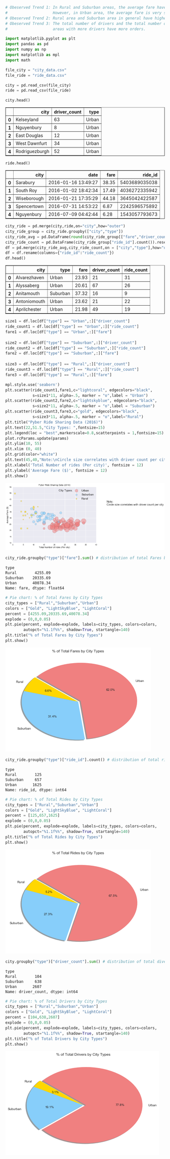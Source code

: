 

```python
# Obeserved Trend 1: In Rural and Suburban areas, the average fare have a large diversity, especially in Rural area. 
#                    However, in Urban area, the average fare is very stable.
# Obeserved Trend 2: Rural area and Suburban area in general have higher average fare compared to urban area
# Obeserved Trend 3: The total number of drivers and the total number of rides are positively related,
#                    areas with more drivers have more orders.
```


```python
import matplotlib.pyplot as plt
import pandas as pd
import numpy as np
import matplotlib as mpl
import math
```


```python
file_city = "city_data.csv"
file_ride = "ride_data.csv"
```


```python
city = pd.read_csv(file_city)
ride = pd.read_csv(file_ride)
```


```python
city.head()
```




<div>
<style>
    .dataframe thead tr:only-child th {
        text-align: right;
    }

    .dataframe thead th {
        text-align: left;
    }

    .dataframe tbody tr th {
        vertical-align: top;
    }
</style>
<table border="1" class="dataframe">
  <thead>
    <tr style="text-align: right;">
      <th></th>
      <th>city</th>
      <th>driver_count</th>
      <th>type</th>
    </tr>
  </thead>
  <tbody>
    <tr>
      <th>0</th>
      <td>Kelseyland</td>
      <td>63</td>
      <td>Urban</td>
    </tr>
    <tr>
      <th>1</th>
      <td>Nguyenbury</td>
      <td>8</td>
      <td>Urban</td>
    </tr>
    <tr>
      <th>2</th>
      <td>East Douglas</td>
      <td>12</td>
      <td>Urban</td>
    </tr>
    <tr>
      <th>3</th>
      <td>West Dawnfurt</td>
      <td>34</td>
      <td>Urban</td>
    </tr>
    <tr>
      <th>4</th>
      <td>Rodriguezburgh</td>
      <td>52</td>
      <td>Urban</td>
    </tr>
  </tbody>
</table>
</div>




```python
ride.head()
```




<div>
<style>
    .dataframe thead tr:only-child th {
        text-align: right;
    }

    .dataframe thead th {
        text-align: left;
    }

    .dataframe tbody tr th {
        vertical-align: top;
    }
</style>
<table border="1" class="dataframe">
  <thead>
    <tr style="text-align: right;">
      <th></th>
      <th>city</th>
      <th>date</th>
      <th>fare</th>
      <th>ride_id</th>
    </tr>
  </thead>
  <tbody>
    <tr>
      <th>0</th>
      <td>Sarabury</td>
      <td>2016-01-16 13:49:27</td>
      <td>38.35</td>
      <td>5403689035038</td>
    </tr>
    <tr>
      <th>1</th>
      <td>South Roy</td>
      <td>2016-01-02 18:42:34</td>
      <td>17.49</td>
      <td>4036272335942</td>
    </tr>
    <tr>
      <th>2</th>
      <td>Wiseborough</td>
      <td>2016-01-21 17:35:29</td>
      <td>44.18</td>
      <td>3645042422587</td>
    </tr>
    <tr>
      <th>3</th>
      <td>Spencertown</td>
      <td>2016-07-31 14:53:22</td>
      <td>6.87</td>
      <td>2242596575892</td>
    </tr>
    <tr>
      <th>4</th>
      <td>Nguyenbury</td>
      <td>2016-07-09 04:42:44</td>
      <td>6.28</td>
      <td>1543057793673</td>
    </tr>
  </tbody>
</table>
</div>




```python
city_ride = pd.merge(city,ride,on="city",how="outer")
city_ride_group = city_ride.groupby(["city","type"])
city_ride_avg = pd.DataFrame(round(city_ride_group[["fare","driver_count"]].mean(),2)).reset_index()
city_ride_count = pd.DataFrame(city_ride_group["ride_id"].count()).reset_index()
df = pd.merge(city_ride_avg,city_ride_count,on = ["city","type"],how="outer")
df = df.rename(columns={"ride_id":"ride_count"})
df.head()

```




<div>
<style>
    .dataframe thead tr:only-child th {
        text-align: right;
    }

    .dataframe thead th {
        text-align: left;
    }

    .dataframe tbody tr th {
        vertical-align: top;
    }
</style>
<table border="1" class="dataframe">
  <thead>
    <tr style="text-align: right;">
      <th></th>
      <th>city</th>
      <th>type</th>
      <th>fare</th>
      <th>driver_count</th>
      <th>ride_count</th>
    </tr>
  </thead>
  <tbody>
    <tr>
      <th>0</th>
      <td>Alvarezhaven</td>
      <td>Urban</td>
      <td>23.93</td>
      <td>21</td>
      <td>31</td>
    </tr>
    <tr>
      <th>1</th>
      <td>Alyssaberg</td>
      <td>Urban</td>
      <td>20.61</td>
      <td>67</td>
      <td>26</td>
    </tr>
    <tr>
      <th>2</th>
      <td>Anitamouth</td>
      <td>Suburban</td>
      <td>37.32</td>
      <td>16</td>
      <td>9</td>
    </tr>
    <tr>
      <th>3</th>
      <td>Antoniomouth</td>
      <td>Urban</td>
      <td>23.62</td>
      <td>21</td>
      <td>22</td>
    </tr>
    <tr>
      <th>4</th>
      <td>Aprilchester</td>
      <td>Urban</td>
      <td>21.98</td>
      <td>49</td>
      <td>19</td>
    </tr>
  </tbody>
</table>
</div>




```python
size1 = df.loc[df["type"] == "Urban",:]["driver_count"]
ride_count1 = df.loc[df["type"] == "Urban",:]["ride_count"]
fare1 = df.loc[df["type"] == "Urban",:]["fare"]

size2 = df.loc[df["type"] == "Suburban",:]["driver_count"]
ride_count2 = df.loc[df["type"] == "Suburban",:]["ride_count"]
fare2 = df.loc[df["type"] == "Suburban",:]["fare"]

size3 = df.loc[df["type"] == "Rural",:]["driver_count"]
ride_count3 = df.loc[df["type"] == "Rural",:]["ride_count"]
fare3 = df.loc[df["type"] == "Rural",:]["fare"]
```


```python
mpl.style.use('seaborn')
plt.scatter(ride_count1,fare1,c="lightcoral", edgecolors="black",
            s=size1*11, alpha=.5, marker = "o",label = "Urban")
plt.scatter(ride_count2,fare2,c="lightskyblue", edgecolors="black",
            s=size2*11, alpha=.5, marker = "o",label = "Suburban")
plt.scatter(ride_count3,fare3,c="gold", edgecolors="black",
            s=size3*11, alpha=.5, marker = "o",label="Rural") 
plt.title("Pyber Ride Sharing Data (2016)")
plt.text(22,51.5,"City Types: ",fontsize=15)
plt.legend(loc = "best",markerscale=0.8,scatterpoints = 1,fontsize=15)
plot.rcParams.update(params)
plt.ylim(10, 55)
plt.xlim (0, 40)
plt.grid(color="white")
plt.text(45,40,"Note:\nCircle size correlates with driver count per city",fontsize=15)
plt.xlabel('Total Number of rides (Per city)', fontsize = 12)
plt.ylabel('Average Fare ($)', fontsize = 12)
plt.show()
```


![png](output_8_0.png)



```python
city_ride.groupby("type")["fare"].sum() # distribution of total Fares by city types
```




    type
    Rural        4255.09
    Suburban    20335.69
    Urban       40078.34
    Name: fare, dtype: float64




```python
# Pie chart: % of Total Fares by City Types
city_types = ["Rural","Suburban","Urban"]
colors = ["Gold", "LightSkyBlue", "LightCoral"]
percent = [4255.09,20335.69,40078.34]
explode = (0,0,0.05)
plt.pie(percent, explode=explode, labels=city_types, colors=colors,
        autopct="%1.1f%%", shadow=True, startangle=140)
plt.title("% of Total Fares by City Types")
plt.show()
```


![png](output_10_0.png)



```python
city_ride.groupby("type")["ride_id"].count() # distribution of total rides numbers by city types
```




    type
    Rural        125
    Suburban     657
    Urban       1625
    Name: ride_id, dtype: int64




```python
# Pie chart: % of Total Rides by City Types
city_types = ["Rural","Suburban","Urban"]
colors = ["Gold", "LightSkyBlue", "LightCoral"]
percent = [125,657,1625]
explode = (0,0,0.05)
plt.pie(percent, explode=explode, labels=city_types, colors=colors,
        autopct="%1.1f%%", shadow=True, startangle=140)
plt.title("% of Total Rides by City Types")
plt.show()
```


![png](output_12_0.png)



```python
city.groupby("type")["driver_count"].sum() # distribution of total diver numbers by city types
```




    type
    Rural        104
    Suburban     638
    Urban       2607
    Name: driver_count, dtype: int64




```python
# Pie chart: % of Total Drivers by City Types
city_types = ["Rural","Suburban","Urban"]
colors = ["Gold", "LightSkyBlue", "LightCoral"]
percent = [104,638,2607]
explode = (0,0,0.05)
plt.pie(percent, explode=explode, labels=city_types, colors=colors,
        autopct="%1.1f%%", shadow=True, startangle=140)
plt.title("% of Total Drivers by City Types")
plt.show()
```


![png](output_14_0.png)

